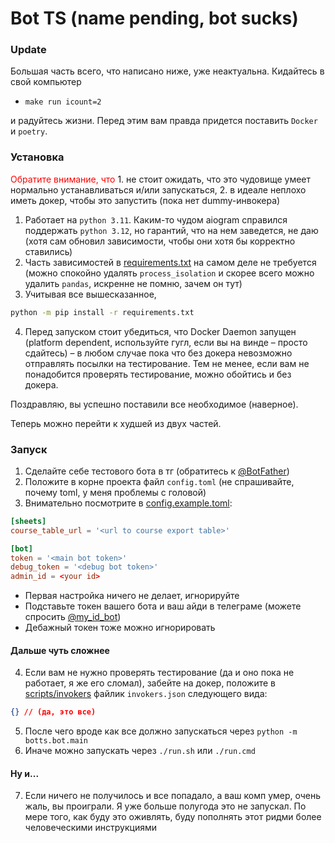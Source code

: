 # Bot TS (name pending, bot sucks)

### Update

Большая часть всего, что написано ниже, уже неактуальна. Кидайтесь в свой компьютер 
- `make run icount=2`

и радуйтесь жизни. Перед этим вам правда придется поставить `Docker` и `poetry`.

### Установка 

<span style="color: red">Обратите внимание, что</span> 1. не стоит ожидать, 
что это чудовище умеет нормально устанавливаться и/или запускаться, 2. в идеале 
неплохо иметь докер, чтобы это запустить (пока нет dummy-инвокера)

1. Работает на `python 3.11`. Каким-то чудом aiogram справился поддержать `python 3.12`,
но гарантий, что на нем заведется, не даю (хотя сам обновил зависимости, чтобы они хотя бы 
корректно ставились)
2. Часть зависимостей в [requirements.txt](requirements.txt) 
на самом деле не требуется (можно спокойно удалять `process_isolation` 
и скорее всего можно удалить `pandas`, искренне не помню, зачем он тут)
3. Учитывая все вышесказанное,
```bash 
python -m pip install -r requirements.txt
```
4. Перед запуском стоит убедиться, что Docker Daemon запущен 
(platform dependent, используйте гугл, если вы на винде &ndash; просто сдайтесь) &ndash; в любом случае 
пока что без докера невозможно отправлять посылки на тестирование. Тем не менее, если 
вам не понадобится проверять тестирование, можно обойтись и без докера.

Поздравляю, вы успешно поставили все необходимое (наверное). 

Теперь можно перейти к худшей из двух частей.

### Запуск

1. Сделайте себе тестового бота в тг (обратитесь к [@BotFather](https://t.me/BotFather))
2. Положите в корне проекта файл `config.toml` (не спрашивайте, почему toml, у меня проблемы с головой)
3. Внимательно посмотрите в [config.example.toml](config.example.toml):
```toml
[sheets]
course_table_url = '<url to course export table>'

[bot]
token = '<main bot token>'
debug_token = '<debug bot token>'
admin_id = <your id>
```
  - Первая настройка ничего не делает, игнорируйте
  - Подставьте токен вашего бота и ваш айди в телеграме (можете спросить [@my_id_bot](https://t.me/my_id_bot))
  - Дебажный токен тоже можно игнорировать

#### Дальше чуть сложнее

4. Если вам не нужно проверять тестирование (да и оно пока не работает, я же его сломал), 
забейте на докер, положите в [scripts/invokers](scripts/invokers) файлик `invokers.json` следующего вида:
```json
{} // (да, это все)
```
5. После чего вроде как все должно запускаться через `python -m botts.bot.main`
6. Иначе можно запускать через `./run.sh` или `./run.cmd`

#### Ну и...

7. Если ничего не получилось и все попадало, а ваш комп умер, очень жаль, вы проиграли.
Я уже больше полугода это не запускал. По мере того, как буду это оживлять, буду пополнять этот 
ридми более человеческими инструкциями